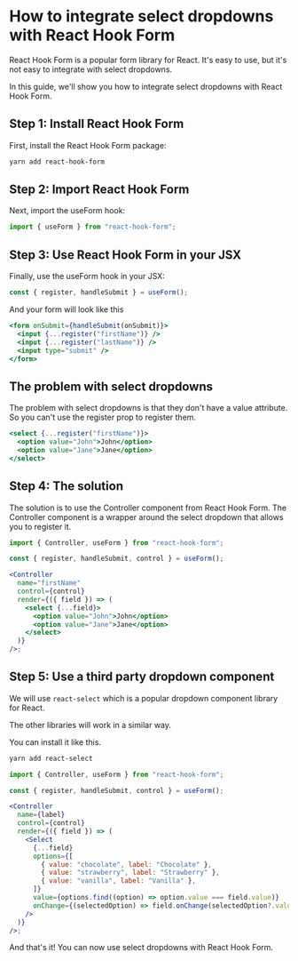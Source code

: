 # How to integrate select dropdowns with React Hook Form

React Hook Form is a popular form library for React. It's easy to use, but it's not easy to integrate with select dropdowns.

In this guide, we'll show you how to integrate select dropdowns with React Hook Form.

## Step 1: Install React Hook Form

First, install the React Hook Form package:

```sh
yarn add react-hook-form
```

## Step 2: Import React Hook Form

Next, import the useForm hook:

```jsx
import { useForm } from "react-hook-form";
```

## Step 3: Use React Hook Form in your JSX

Finally, use the useForm hook in your JSX:

```jsx
const { register, handleSubmit } = useForm();
```

And your form will look like this

```jsx
<form onSubmit={handleSubmit(onSubmit)}>
  <input {...register("firstName")} />
  <input {...register("lastName")} />
  <input type="submit" />
</form>
```

## The problem with select dropdowns

The problem with select dropdowns is that they don't have a value attribute. So you can't use the register prop to register them.

```jsx
<select {...register("firstName")}>
  <option value="John">John</option>
  <option value="Jane">Jane</option>
</select>
```

## Step 4: The solution

The solution is to use the Controller component from React Hook Form. The Controller component is a wrapper around the select dropdown that allows you to register it.

```jsx
import { Controller, useForm } from "react-hook-form";

const { register, handleSubmit, control } = useForm();

<Controller
  name="firstName"
  control={control}
  render={({ field }) => (
    <select {...field}>
      <option value="John">John</option>
      <option value="Jane">Jane</option>
    </select>
  )}
/>;
```

## Step 5: Use a third party dropdown component

We will use `react-select` which is a popular dropdown component library for React.

The other libraries will work in a similar way.

You can install it like this.

```sh
yarn add react-select
```

```jsx
import { Controller, useForm } from "react-hook-form";

const { register, handleSubmit, control } = useForm();

<Controller
  name={label}
  control={control}
  render={({ field }) => (
    <Select
      {...field}
      options={[
        { value: "chocolate", label: "Chocolate" },
        { value: "strawberry", label: "Strawberry" },
        { value: "vanilla", label: "Vanilla" },
      ]}
      value={options.find((option) => option.value === field.value)}
      onChange={(selectedOption) => field.onChange(selectedOption?.value ?? "")}
    />
  )}
/>;
```

And that's it! You can now use select dropdowns with React Hook Form.
